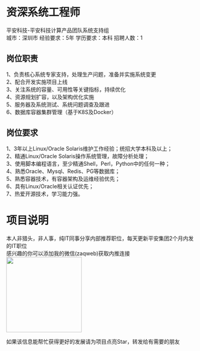 # 资深系统工程师
平安科技-平安科技计算产品团队系统支持组  
城市：深圳市 经验要求：5年 学历要求：本科  招聘人数：1

## 岗位职责
1、负责核心系统专家支持，处理生产问题，准备并实施系统变更   
2、配合开发实施项目上线   
3、关注系统的容量、可用性等关键指标，持续优化   
4、资源规划扩容，以及架构优化实施   
5、服务器及系统测试、系统问题调查及跟进   
6、数据库容器集群管理（基于K8S及Docker）

## 岗位要求
1、3年以上Linux/Oracle Solaris维护工作经验；统招大学本科及以上；   
2、精通Linux/Oracle Solaris操作系统管理，故障分析处理；   
3、使用脚本编程语言，至少精通Shell，Perl，Python中的任何一种；   
4、熟悉Oracle、Mysql、Redis、PG等数据库；   
5、熟悉容器技术，有容器架构及运维经验优先；   
6、具有Linux/Oracle相关认证优先；   
7、热爱开源技术，学习能力强。

# 项目说明

本人非猎头，非人事，纯IT同事分享内部推荐职位，每天更新平安集团2个月内发的IT职位  
感兴趣的你可以添加我的微信(zaqweb)获取内推连接  
<img src="https://github.com/zaqweb/PA-IT-JOBS/blob/master/WechatICode.jpeg"  height="200" width="200">

如果该信息能帮忙获得更好的发展请为项目点亮Star，转发给有需要的朋友




